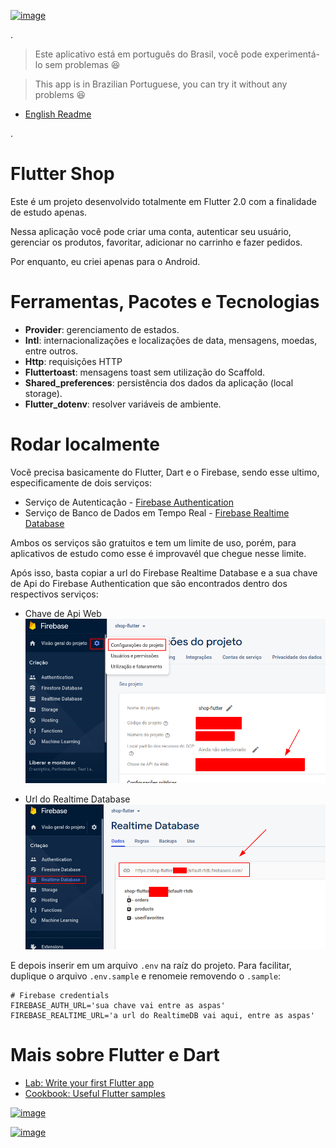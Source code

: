 [![image](https://img.shields.io/badge/Linkedin-felipeolliveira-blue?style=for-the-badge&logo=linkedin)](https://www.linkedin.com/in/felipeolliveira/)

.

> Este aplicativo está em português do Brasil, você pode experimentá-lo sem problemas 😆

> This app is in Brazilian Portuguese, you can try it without any problems 😆

- [English Readme](./README.md)

.

# Flutter Shop

Este é um projeto desenvolvido totalmente em Flutter 2.0 com a finalidade de estudo apenas.

Nessa aplicação você pode criar uma conta, autenticar seu usuário, gerenciar os produtos, favoritar, adicionar no carrinho e fazer pedidos.

Por enquanto, eu criei apenas para o Android.


# Ferramentas, Pacotes e Tecnologias


- **Provider**: gerenciamento de estados.
- **Intl**: internacionalizações e localizações de data, mensagens, moedas, entre outros.
- **Http**: requisições HTTP
- **Fluttertoast**: mensagens toast sem utilização do Scaffold.
- **Shared_preferences**: persistência dos dados da aplicação (local storage). 
- **Flutter_dotenv**: resolver variáveis de ambiente.

# Rodar localmente

Você precisa basicamente do Flutter, Dart e o Firebase, sendo esse ultimo, especificamente de dois serviços:

- Serviço de Autenticação - [Firebase Authentication](https://firebase.google.com/docs/auth)
- Serviço de Banco de Dados em Tempo Real - [Firebase Realtime Database](https://firebase.google.com/docs/database?hl=pt_br)

Ambos os serviços são gratuitos e tem um limite de uso, porém, para aplicativos de estudo como esse é improvavél que chegue nesse limite.

Após isso, basta copiar a url do Firebase Realtime Database e a sua chave de Api do Firebase Authentication que são encontrados dentro dos respectivos serviços:

- Chave de Api Web
![image](./.readme-images/firebase-api-key-location.png)

- Url do Realtime Database
![image](./.readme-images/realtime-db-url-location.png)

E depois inserir em um arquivo `.env` na raíz do projeto. Para facilitar, duplique o arquivo `.env.sample` e renomeie removendo o `.sample`:

```
# Firebase credentials
FIREBASE_AUTH_URL='sua chave vai entre as aspas'
FIREBASE_REALTIME_URL='a url do RealtimeDB vai aqui, entre as aspas'
```

# Mais sobre Flutter e Dart

- [Lab: Write your first Flutter app](https://flutter.dev/docs/get-started/codelab)
- [Cookbook: Useful Flutter samples](https://flutter.dev/docs/cookbook)

[![image](https://img.shields.io/badge/Flutter-blue?style=for-the-badge&logo=flutter)](https://flutter.dev/)

[![image](https://img.shields.io/badge/Dart-blue?style=for-the-badge&logo=dart)](https://dart.dev/)
